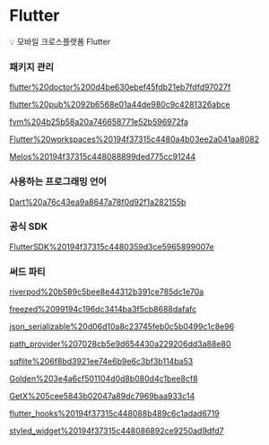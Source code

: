 # Flutter

<aside>
💡 모바일 크로스플랫폼 Flutter

</aside>

### 패키지 관리

[flutter%20doctor%200d4be630ebef45fdb21eb7fdfd97027f](flutter%20doctor%200d4be630ebef45fdb21eb7fdfd97027f)

[flutter%20pub%2092b6568e01a44de980c9c4281326abce](flutter%20pub%2092b6568e01a44de980c9c4281326abce)

[fvm%204b25b58a20a746658771e52b596972fa](fvm%204b25b58a20a746658771e52b596972fa)

[Flutter%20workspaces%20194f37315c4480a4b03ee2a041aa8082](Flutter%20workspaces%20194f37315c4480a4b03ee2a041aa8082)

[Melos%20194f37315c448088899ded775cc91244](Melos%20194f37315c448088899ded775cc91244)

### **사용하는 프로그래밍 언어**

[Dart%20a76c43ea9a8647a78f0d92f1a282155b](Dart%20a76c43ea9a8647a78f0d92f1a282155b)

### 공식 SDK

[FlutterSDK%20194f37315c4480359d3ce5965899007e](FlutterSDK%20194f37315c4480359d3ce5965899007e)

### 써드 파티

[riverpod%20b589c5bee8e44312b391ce785dc1e70a](riverpod%20b589c5bee8e44312b391ce785dc1e70a)

[freezed%2099194c196dc3414ba3f5cb8688dafafc](freezed%2099194c196dc3414ba3f5cb8688dafafc)

[json_serializable%20d06d10a8c23745feb0c5b0499c1c8e96](json_serializable%20d06d10a8c23745feb0c5b0499c1c8e96)

[path_provider%207028cb5e9d654430a229206dd3a88e80](path_provider%207028cb5e9d654430a229206dd3a88e80)

[sqflite%206f8bd3921ee74e6b9e6c3bf3b114ba53](sqflite%206f8bd3921ee74e6b9e6c3bf3b114ba53)

[Golden%203e4a6cf501104d0d8b080d4c1bee8cf8](Golden%203e4a6cf501104d0d8b080d4c1bee8cf8)

[GetX%205cee5843b02047a89dc7969baa933c14](GetX%205cee5843b02047a89dc7969baa933c14)

[flutter_hooks%20194f37315c448088b489c6c1adad6719](flutter_hooks%20194f37315c448088b489c6c1adad6719)

[styled_widget%20194f37315c448086892ce9250ad9dfd7](styled_widget%20194f37315c448086892ce9250ad9dfd7)